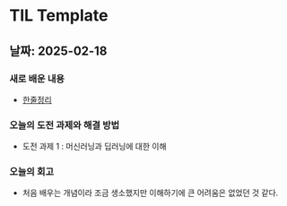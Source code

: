 # TIL Template

## 날짜: 2025-02-18

### 새로 배운 내용
- [한줄정리](https://www.notion.so/19e9a35520f880d291c3f4f7c5855b1f)

### 오늘의 도전 과제와 해결 방법
- 도전 과제 1 : 머신러닝과 딥러닝에 대한 이해

### 오늘의 회고
- 처음 배우는 개념이라 조금 생소했지만 이해하기에 큰 어려움은 없었던 것 같다.

